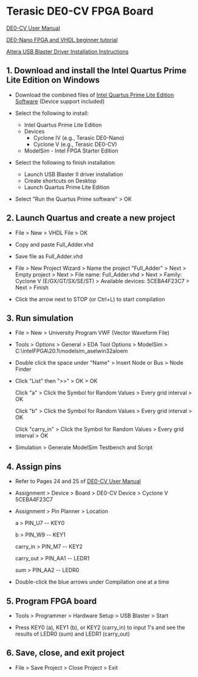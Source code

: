 # Terasic DE0-CV FPGA Board

[DE0-CV User Manual](https://www.intel.com/content/dam/altera-www/global/en_US/portal/dsn/42/doc-us-dsnbk-42-1504012210-de0-cv-user-manual.pdf)

[DE0-Nano FPGA and VHDL beginner tutorial](https://compectroner.wordpress.com/2016/07/14/first-blog-postde0-nano-fpga-and-vhdl-beginner-tutorial/)

[Altera USB Blaster Driver Installation Instructions](http://www.terasic.com.tw/wiki/Altera_USB_Blaster_Driver_Installation_Instructions)

## 1. Download and install the Intel Quartus Prime Lite Edition on Windows

* Download the combined files of [Intel Quartus Prime Lite Edition Software](https://www.intel.com/content/www/us/en/software/programmable/quartus-prime/download.html) (Device support included)

* Select the following to install:
  * Intel Quartus Prime Lite Edition
  * Devices
    * Cyclone IV (e.g., Terasic DE0-Nano)
    * Cyclone V (e.g., Terasic DE0-CV)
  * ModelSim - Intel FPGA Starter Edition

* Select the following to finish installation

  * Launch USB Blaster II driver installation
  * Create shortcuts on Desktop
  * Launch Quartus Prime Lite Edition

* Select "Run the Quartus Prime software" > OK

## 2. Launch Quartus and create a new project 

* File > New > VHDL File > OK

* Copy and paste Full_Adder.vhd

* Save file as Full_Adder.vhd

* File > New Project Wizard > Name the project "Full_Adder" > Next > Empty project > Next > File name: Full_Adder.vhd > Next > Family: Cyclone V (E/GX/GT/SX/SE/ST) > Available devices: 5CEBA4F23C7 > Next > Finish

* Click the arrow next to STOP (or Ctrl+L) to start compilation

## 3. Run simulation

* File > New > University Program VWF (Vector Waveform File)

* Tools > Options > General > EDA Tool Options > ModelSim > C:\intelFPGA\20.1\modelsim_ase\win32aloem

* Double click the space under "Name" > Insert Node or Bus > Node Finder

* Click "List" then ">>" > OK > OK

  Click "a" > Click the Symbol for Random Values > Every grid interval > OK

  Click "b" > Click the Symbol for Random Values > Every grid interval > OK

  Click "carry_in" > Click the Symbol for Random Values > Every grid interval > OK

* Simulation > Generate ModelSim Testbench and Script

## 4. Assign pins

* Refer to Pages 24 and 25 of [DE0-CV User Manual](https://www.intel.com/content/dam/altera-www/global/en_US/portal/dsn/42/doc-us-dsnbk-42-1504012210-de0-cv-user-manual.pdf)

* Assignment > Device > Board > DE0-CV Device > Cyclone V 5CEBA4F23C7

* Assignment > Pin Planner > Location

  a > PIN_U7 -- KEY0

  b > PIN_W9 -- KEY1

  carry_in > PIN_M7 -- KEY2

  carry_out > PIN_AA1 -- LEDR1
  
  sum > PIN_AA2 -- LEDR0
  
* Double-click the blue arrows under Compilation one at a time

## 5. Program FPGA board

* Tools > Programmer > Hardware Setup > USB Blaster > Start

* Press KEY0 (a), KEY1 (b), or KEY2 (carry_in) to input 1's and see the results of LEDR0 (sum) and LEDR1 (carry_out)

## 6. Save, close, and exit project

* File > Save Project > Close Project > Exit
